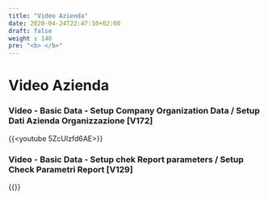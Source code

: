 ```yaml
---
title: "Video Azienda"
date: 2020-04-24T22:47:10+02:00
draft: false
weight : 140
pre: "<b> </b>"
---
```


# Video Azienda 
### Video - Basic Data - Setup Company Organization Data / Setup Dati Azienda Organizzazione [V172]
{{<youtube 5ZcUlzfd6AE>}}

### Video - Basic Data - Setup chek Report parameters / Setup Check Parametri Report [V129]
{{<youtube dN03pn3QBdk>}}



